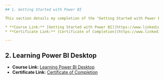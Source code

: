 ```yaml
---
## 1. Getting Started with Power BI

This section details my completion of the "Getting Started with Power BI" course.

* **Course Link:** [Getting Started with Power BI](https://www.linkedin.com/learning/getting-started-with-power-bi-24648076/analyze-and-visualize-your-business-data)
* **Certificate Link:** [Certificate of Completion](https://www.linkedin.com/learning/certificates/f4328b002e01ef8724147199c2ed7df7325cb82153d7eaecc4210aca432cfb2a?trk=share_certificate)

---
```

## 2. Learning Power BI Desktop

* **Course Link:** [Learning Power BI Desktop](https://www.linkedin.com/learning/learning-power-bi-desktop-update/model-and-visualize-your-data-with-power-bi-desktop?resume=false)
* **Certificate Link:** [Certificate of Completion](https://www.linkedin.com/learning/certificates/d20a9b6c57ebaf5bda77f42b3ff9fdb4950d229ef6592429877ae3090c0bfe6b?trk=share_certificate)

